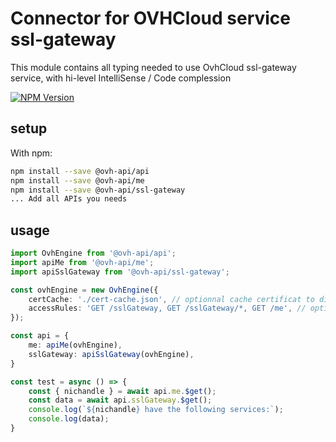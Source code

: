 # Connector for OVHCloud service ssl-gateway

This module contains all typing needed to use OvhCloud ssl-gateway service, with hi-level IntelliSense / Code complession

[![NPM Version](https://img.shields.io/npm/v/@ovh-api/ssl-gateway.svg?style=flat)](https://www.npmjs.org/package/@ovh-api/ssl-gateway)

## setup

With npm:
````bash
npm install --save @ovh-api/api
npm install --save @ovh-api/me
npm install --save @ovh-api/ssl-gateway
... Add all APIs you needs
````

## usage

````typescript
import OvhEngine from '@ovh-api/api';
import apiMe from '@ovh-api/me';
import apiSslGateway from '@ovh-api/ssl-gateway';

const ovhEngine = new OvhEngine({ 
    certCache: './cert-cache.json', // optionnal cache certificat to disk
    accessRules: 'GET /sslGateway, GET /sslGateway/*, GET /me', // optionnal limit the requested privileges.
});

const api = {
    me: apiMe(ovhEngine),
    sslGateway: apiSslGateway(ovhEngine),
}

const test = async () => {
    const { nichandle } = await api.me.$get();
    const data = await api.sslGateway.$get();
    console.log(`${nichandle} have the following services:`);
    console.log(data);
}

````
